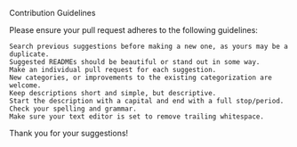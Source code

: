 Contribution Guidelines

Please ensure your pull request adheres to the following guidelines:

    Search previous suggestions before making a new one, as yours may be a duplicate.
    Suggested READMEs should be beautiful or stand out in some way.
    Make an individual pull request for each suggestion.
    New categories, or improvements to the existing categorization are welcome.
    Keep descriptions short and simple, but descriptive.
    Start the description with a capital and end with a full stop/period.
    Check your spelling and grammar.
    Make sure your text editor is set to remove trailing whitespace.

Thank you for your suggestions!
